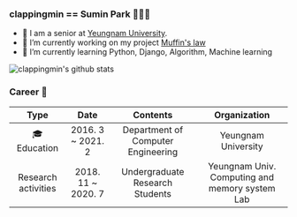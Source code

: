 ### clappingmin == Sumin Park 👏👏👏
<!--
**clappingmin/clappingmin** is a ✨ _special_ ✨ repository because its `README.md` (this file) appears on your GitHub profile.

Here are some ideas to get you started:
-->
- 📘 I am a senior at [Yeungnam University](http://www.yu.ac.kr/_korean/main/index.php).
- 🔭 I’m currently working on my project [Muffin's law](https://github.com/dmswl0311/term_project)
- 🌱 I’m currently learning Python, Django, Algorithm, Machine learning

![clappingmin's github stats](https://github-readme-stats.vercel.app/api?username=clappingmin&theme=flag-india&show_icons=true)<br/>


### Career 👀
|         Type        |       Date       |             Contents            |                  Organization                 |
|:-------------------:|:----------------:|:-------------------------------:|:---------------------------------------------:|
|     🎓 Education     |  2016. 3 ~ 2021. 2 |  Department of Computer Engineering |              Yeungnam University              |
| Research activities | 2018. 11 ~ 2020. 7 | Undergraduate Research Students | Yeungnam Univ. Computing and memory system Lab |

<!--
## clappingmin's solved.ac tier
[![solved.ac tier](http://mazassumnida.wtf/api/generate_badge?boj=clappingmin)](https://solved.ac/clappingmin)<br/>
-->
